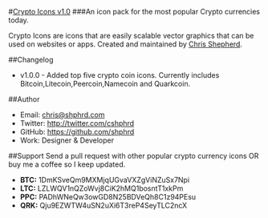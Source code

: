 
#[Crypto Icons v1.0](http://shphrd.com/crypto-icons)
###An icon pack for the most popular Crypto currencies today.  

Crypto Icons are icons that are easily scalable vector graphics that can be used on websites or apps. Created and
maintained by [Chris Shepherd](http://twitter.com/cshphrd).

##Changelog
- v1.0.0 - Added top five crypto coin icons. Currently includes Bitcoin,Litecoin,Peercoin,Namecoin and Quarkcoin.

##Author
- Email: chris@shphrd.com
- Twitter: http://twitter.com/cshphrd
- GitHub: https://github.com/shphrd
- Work: Designer & Developer 

##Support
Send a pull request with other popular crypto currency icons OR buy me a coffee so I keep updated.

- **BTC:** 1DmKSveQm9MXMjqUGvaVXZgViNZuSx7Npi
- **LTC:** LZLWQV1nQZoWvj8CiK2hMQ1bosntT1xkPm
- **PPC:** PADhWNeQw3owGD8N25BDVeQh8C1z94PEsu
- **QRK:** Qju9EZWTW4uSN2uXi6T3reP4SeyTLC2ncX
